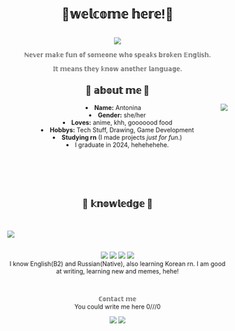<body>
  <center>
<h1 align="center"> 🤍𝕨𝕖𝕝𝕔𝕠𝕞𝕖 𝕙𝕖𝕣𝕖!🤍</h1>
<br>
<div align="center">
   <img src="https://pa1.aminoapps.com/8302/5c293080c158a1241ce851a523f2833b73fe99fbr1-512-288_hq.gif"  />
  </a>
    <br>
  <p>ℕ𝕖𝕧𝕖𝕣 𝕞𝕒𝕜𝕖 𝕗𝕦𝕟 𝕠𝕗 𝕤𝕠𝕞𝕖𝕠𝕟𝕖 𝕨𝕙𝕠 𝕤𝕡𝕖𝕒𝕜𝕤 𝕓𝕣𝕠𝕜𝕖𝕟 𝔼𝕟𝕘𝕝𝕚𝕤𝕙.</p>
  <p>𝕀𝕥 𝕞𝕖𝕒𝕟𝕤 𝕥𝕙𝕖𝕪 𝕜𝕟𝕠𝕨 𝕒𝕟𝕠𝕥𝕙𝕖𝕣 𝕝𝕒𝕟𝕘𝕦𝕒𝕘𝕖.</p>
</div>
<div>
<h2 align="center">🤍 𝕒𝕓𝕠𝕦𝕥 𝕞𝕖 🤍</h2>
  <div align="center">
<img src="https://i.pinimg.com/originals/bc/65/36/bc65363dbea904974b12c123fcff672e.gif" align="right">
  </div>
<li>
 <b>Name:</b> Antonina</li>
<li><b>Gender:</b> she/her</li>
<li><b>Loves:</b> anime, khh, gooooood food</li>
<li>
<b>Hobbys:</b> Tech Stuff, Drawing, Game Development
</li>
<li>
<b>Studying rn</b> (I made projects <i>just for fun</i>.)
</li>
<li>I graduate in 2024, hehehehehe.
</li>
<br><br><br>
</div>
<div>
<div>
  <br>
  <br>
<h2>🤍 𝕜𝕟𝕠𝕨𝕝𝕖𝕕𝕘𝕖 🤍</h2>
 <br>
<p>
  <div align="center">
<img src="https://pa1.narvii.com/6242/b8230f9690928e66efd4579218903b0b42772b1a_hq.gif" align="left">
  </div>
</div>
</div>
<div>
  <br>
  <br>
<p align="center"><img src="https://img.shields.io/badge/c%23-%23239120.svg?style=for-the-badge&logo=c-sharp&logoColor=white"/> <img src="https://img.shields.io/badge/c++-%2300599C.svg?style=for-the-badge&logo=c%2B%2B&logoColor=white"/> <img src="https://img.shields.io/badge/html5-%23E34F26.svg?style=for-the-badge&logo=html5&logoColor=white"/> <img src="https://img.shields.io/badge/python-3670A0?style=for-the-badge&logo=python&logoColor=ffdd54"/><br>
  I know English(B2) and Russian(Native), also learning Korean rn. I am good at writing, learning new and memes, hehe!
</p>
<br>
<p align="center">ℂ𝕠𝕟𝕥𝕒𝕔𝕥 𝕞𝕖<br>
You could write me here 0///0
</p>
<p align="center"><a href="https://t.me/kkinovarrr" target="_blank"><img src="https://img.shields.io/badge/Telegram-2CA5E0?style=for-the-badge&logo=telegram&logoColor=white"/></a> 
<a href="https://discord.com/users/491281679713959936" target="_blank"><img src="https://img.shields.io/badge/Discord-%235865F2.svg?style=for-the-badge&logo=discord&logoColor=white"/></a></p>
</div>

